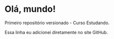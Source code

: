 # Olá, mundo!
 Primeiro repositório versionado - Curso
Estudando.


Essa linha eu adicionei diretamente no site GitHub.

